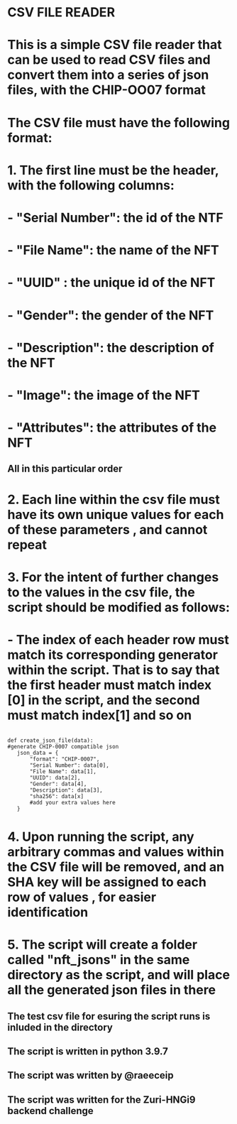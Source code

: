 # CSV FILE READER

# This is a simple CSV file reader that can be used to read CSV files and convert them into a series of json files, with the CHIP-OO07 format

# The CSV file must have the following format:

# 1. The first line must be the header, with the following columns:

# - "Serial Number": the id of the NTF

# - "File Name": the name of the NFT

# - "UUID" : the unique id of the NFT

# - "Gender": the gender of the NFT

# - "Description": the description of the NFT

# - "Image": the image of the NFT

# - "Attributes": the attributes of the NFT

## All in this particular order

# 2. Each line within the csv file must have its own unique values for each of these parameters , and cannot repeat

# 3. For the intent of further changes to the values in the csv file, the script should be modified as follows:

# - The index of each header row must match its corresponding generator within the script. That is to say that the first header must match index [0] in the script, and the second must match index[1] and so on

```

def create_json_file(data):
#generate CHIP-0007 compatible json
   json_data = {
       "format": "CHIP-0007",
       "Serial Number": data[0],
       "File Name": data[1],
       "UUID": data[2],
       "Gender": data[4],
       "Description": data[3],
       "sha256": data[x]
       #add your extra values here
   }

```

# 4. Upon running the script, any arbitrary commas and values within the CSV file will be removed, and an SHA key will be assigned to each row of values , for easier identification

# 5. The script will create a folder called "nft_jsons" in the same directory as the script, and will place all the generated json files in there

## The test csv file for esuring the script runs is inluded in the directory

## The script is written in python 3.9.7

## The script was written by @raeeceip

## The script was written for the Zuri-HNGi9 backend challenge
